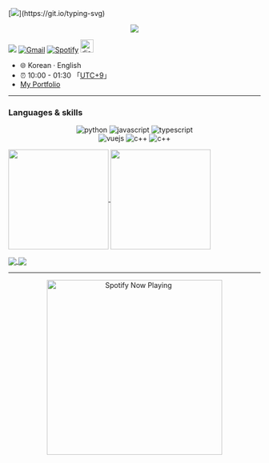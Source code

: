 [![](https://readme-typing-svg.demolab.com?font=Fira+Code&pause=1000&width=435&lines=Get+Hydrated%2C+Get+the+Sense.)](https://git.io/typing-svg)
<div align="center">
  <img src=https://github.com/lavi02/lavi02/assets/55977356/de520fdd-1dde-46a4-9db4-b4efc139b582>
</div>


<p>
  <img src="https://img.shields.io/badge/lavi02-blueviolet?style=flat&logo=appveyor&logoColor=lightgray"/>
  <a href="mailto:zerosec7@hanyang.ac.kr" target="_blank"><img src="https://img.shields.io/badge/Gmail-c14438.svg?&style=flat-square&logo=gmail&logoColor=white" alt="Gmail"></a>
  <a href="https://open.spotify.com/user/46p7smzj2rfj4k1069o16gvkb" target="_blank"><img src="https://img.shields.io/badge/Spotify-1ed760.svg?&style=flat-square&logo=spotify&logoColor=white" alt="Spotify"></a>
  <img src='https://cdn.jsdelivr.net/npm/simple-icons@3.0.1/icons/discord.svg' alt='discord' height='26'>
</p>

- :globe_with_meridians: Korean · English
- :alarm_clock: 10:00 - 01:30 「[UTC+9](https://time.is/UTC+9)」
- [My Portfolio](https://toothsome-tibia-7b8.notion.site/7bb8c1f74d8c4df2bd12fafef13f9581)

---

### Languages & skills
<p align="center">
  <img alt="python" src="https://img.shields.io/badge/Python-3572a5?style=flat-square&logo=python&logoColor=white">
  <img alt="javascript" src="https://img.shields.io/badge/JavaScript-000000?style=flat-square&logo=javascript">
  <img alt="typescript" src="https://img.shields.io/badge/TypeScript-1a0dab?style=flat-square&logo=typescript">
  <br/>
  <img alt="vuejs" src="https://img.shields.io/badge/Rust-DEA584?style=flat-square&logo=Rust">
  <img alt="c++" src="https://img.shields.io/badge/C++-f34b7d?style=flat-square&logo=c%2b%2b">
  <img alt="c++" src="https://img.shields.io/badge/Lua-000080?style=flat-square&logo=lua">
</p>


<a href="https://github.com/anuraghazra/github-readme-stats">
  <img height=200 align="center" src="https://github-readme-stats.vercel.app/api?username=lavi02&count_private=true&show_icons=true&rank_icon=percentile&card_width=300"  alt=""/>
</a>

<a href="https://github.com/anuraghazra/convoychat">
  <img height=200 align="center" src="https://github-readme-stats.vercel.app/api/top-langs/?username=lavi02&layout=compact&langs_count=8&card_width=440"  alt=""/>
</a>
<p></p>
<a href="https://github.com/lavi02/OryangBot-Cafeteria-Checker">
  <img align="center" src="https://github-readme-stats.vercel.app/api/pin/?username=lavi02&repo=OryangBot-Cafeteria-Checker&title_color=ffffff&text_color=c9cacc&icon_color=2bbc8a&bg_color=1d1f21" />
</a>
<a href="https://github.com/lavi02/game_tracking">
  <img align="center" src="https://github-readme-stats.vercel.app/api/pin/?username=lavi02&repo=game_tracking&title_color=ffffff&text_color=c9cacc&icon_color=2bbc8a&bg_color=1d1f21" />
</a>

---

<p align="center">
  <a href="https://open.spotify.com/user/46p7smzj2rfj4k1069o16gvkb" target="_blank"><img src="https://now-playing-on-spotify.vercel.app/api/spotify" alt="Spotify Now Playing" width="350"/></a>
</p>

